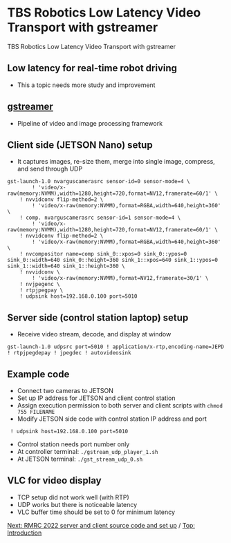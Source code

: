 # TBS Robotics Low Latency Video Transport with gstreamer
TBS Robotics Low Latency Video Transport with gstreamer
## Low latency for real-time robot driving
- This a topic needs more study and improvement
## [gstreamer](https://gstreamer.freedesktop.org/)
- Pipeline of video and image processing framework
## Client side (JETSON Nano) setup
- It captures images, re-size them, merge into single image, compress, and send through UDP
```
gst-launch-1.0 nvarguscamerasrc sensor-id=0 sensor-mode=4 \
        ! 'video/x-raw(memory:NVMM),width=1280,height=720,format=NV12,framerate=60/1' \
    ! nvvidconv flip-method=2 \
        ! 'video/x-raw(memory:NVMM),format=RGBA,width=640,height=360' \
    ! comp. nvarguscamerasrc sensor-id=1 sensor-mode=4 \
        ! 'video/x-raw(memory:NVMM),width=1280,height=720,format=NV12,framerate=60/1' \
    ! nvvidconv flip-method=2 \
        ! 'video/x-raw(memory:NVMM),format=RGBA,width=640,height=360' \
    ! nvcompositor name=comp sink_0::xpos=0 sink_0::ypos=0 sink_0::width=640 sink_0::height=360 sink_1::xpos=640 sink_1::ypos=0 sink_1::width=640 sink_1::height=360 \
    ! nvvidconv \
        ! 'video/x-raw(memory:NVMM),format=NV12,framerate=30/1' \
    ! nvjpegenc \
    ! rtpjpegpay \
    ! udpsink host=192.168.0.100 port=5010
```
## Server side (control station laptop) setup
- Receive video stream, decode, and display at window
```
gst-launch-1.0 udpsrc port=5010 ! application/x-rtp,encoding-name=JEPD ! rtpjpegdepay ! jpegdec ! autovideosink
```
## Example code
- Connect two cameras to JETSON
- Set up IP address for JETSON and client control station
- Assign execution permission to both server and client scripts with `chmod 755 FILENAME`
- Modify JETSON side code with control station IP address and port
```
 ! udpsink host=192.168.0.100 port=5010
```
- Control station needs port number only
- At controller terminal: `./gstream_udp_player_1.sh`
- At JETSON terminal: `./gst_stream_udp_0.sh`
## VLC for video display
- TCP setup did not work well (with RTP)
- UDP works but there is noticeable latency
- VLC buffer time should be set to 0 for minimum latency


[Next: RMRC 2022 server and client source code and set up](https://github.com/Cinderpe1t/TBS_Robotics_RMRC_2022_Source_Code_and_Setup) / [Top: Introduction](https://github.com/Cinderpe1t/TBS_Robotics_Introduction)
